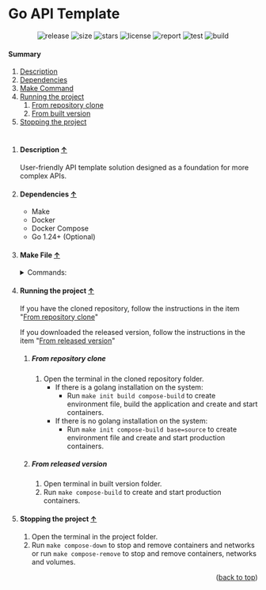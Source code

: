 # Go API Template

<p style="text-align:center">
  <a href="https://github.com/raulaguila/go-api/releases" target="_blank" style="text-decoration: none;">
    <img src="https://img.shields.io/github/v/release/raulaguila/go-api.svg?style=flat&labelColor=0D1117" alt="release">
  </a>
  <img src="https://img.shields.io/github/repo-size/raulaguila/go-api?style=flat&labelColor=0D1117" alt="size">
  <img src="https://img.shields.io/github/stars/raulaguila/go-api?style=flat&labelColor=0D1117" alt="stars">
  <a href="../LICENSE" target="_blank" style="text-decoration: none;">
    <img src="https://img.shields.io/badge/License-MIT-blue.svg?style=flat&labelColor=0D1117" alt="license">
  </a>
  <a href="https://goreportcard.com/report/github.com/raulaguila/go-api" target="_blank" style="text-decoration: none;">
    <img src="https://goreportcard.com/badge/github.com/raulaguila/go-api?style=flat&labelColor=0D1117" alt="report">
  </a>
  <a href="https://github.com/raulaguila/go-api/actions?query=workflow%3Ago-test" target="_blank" style="text-decoration: none;">
    <img src="https://github.com/raulaguila/go-api/actions/workflows/go_test.yml/badge.svg" alt="test">
  </a>
  <a href="https://github.com/raulaguila/go-api/actions?query=workflow%3Ago-build" target="_blank" style="text-decoration: none;">
    <img src="https://github.com/raulaguila/go-api/actions/workflows/go_build.yml/badge.svg" alt="build">
  </a>
</p>

#### Summary

1. [Description](#description-)
2. [Dependencies](#dependencies-)
3. [Make Command](#make-file-)
4. [Running the project](#running-the-project-)
   1. [From repository clone](#from-repository-clone)
   2. [From built version](#from-built-version)
5. [Stopping the project](#stopping-the-project-)

<h1></h1>

1. #### Description [&uarr;](#summary)

   User-friendly API template solution designed as a foundation for more complex APIs.

2. #### Dependencies [&uarr;](#summary)

   - Make
   - Docker
   - Docker Compose
   - Go 1.24+ (Optional)

3. #### Make File [&uarr;](#summary)

      <details>
      <summary>Commands:</summary>

   ```sh
   Usage:
   make [COMMAND]

   Example:
   make build

   Commands:

   help                           Display available commands and their descriptions
   init                           Create environment file
   test                           Run tests and generate coverage report
   run                            Run application from source code
   build                          Build the all applications from source code
   swag                           Update swagger files
   format                         Fix code format issues
   tidy                           Clean and tidy dependencies
   lint                           Run lint checks
   audit                          Conduct quality checks
   benchmark                      Benchmark code performance
   compose-up                     Create and start containers
   compose-build                  Build, create and start containers
   compose-down                   Stop and remove containers and networks
   compose-clean                  Clear dangling Docker images
   compose-remove                 Stop and remove containers, networks and volumes
   compose-exec                   Access container bash
   compose-log                    Show container logger
   compose-top                    Display containers processes
   compose-stats                  Display containers stats
   ```

      </details>

4. #### Running the project [&uarr;](#summary)

   If you have the cloned repository, follow the instructions in the item "[From repository clone](#from-repository-clone)"

   If you downloaded the released version, follow the instructions in the item "[From released version](#from-released-version)"

   1. ##### From repository clone

      1. Open the terminal in the cloned repository folder.
         - If there is a golang installation on the system:
           - Run `make init build compose-build` to create environment file, build the application and create and start containers.
         - If there is no golang installation on the system:
           - Run `make init compose-build base=source` to create environment file and create and start production containers.

   2. ##### From released version

      1. Open terminal in built version folder.
      2. Run `make compose-build` to create and start production containers.

5. #### Stopping the project [&uarr;](#summary)

   1. Open the terminal in the project folder.
   2. Run `make compose-down` to stop and remove containers and networks or run `make compose-remove` to stop and
      remove containers, networks and volumes.

<p style="text-align:right">&#40;<a href="#title">back to top</a>&#41;</p>
